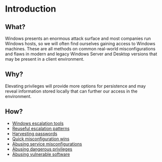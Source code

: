 # Introduction

## What?

Windows presents an enormous attack surface and most companies run Windows hosts, so we will often find ourselves 
gaining access to Windows machines. These are all methods on common real-world misconfigurations and flaws 
in modern and legacy Windows Server and Desktop versions that may be present in a client environment.

## Why?

Elevating privileges will provide more 
options for persistence and may reveal information stored locally that can further our access in the environment.

## How?

* [Windows escalation tools](tools.md)
* [Reuseful escalation patterns](patterns.md)
* [Harvesting passwords](passwords.md)
* [Quick misconfiguration wins](quick.md)
* [Abusing service misconfigurations](services.md)
* [Abusing dangerous privileges](privileges.md)
* [Abusing vulnerable software](software.md)
